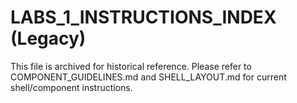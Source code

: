 # LABS_1_INSTRUCTIONS_INDEX (Legacy)

This file is archived for historical reference. Please refer to COMPONENT_GUIDELINES.md and SHELL_LAYOUT.md for current shell/component instructions.
